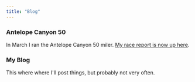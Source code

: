 ```yaml
---
title: "Blog"
---
```


### Antelope Canyon 50
In March I ran the Antelope Canyon 50 miler. [My race report is now up here](/races/antelope/).

### My Blog
This where where I'll post things, but probably not very often. 
